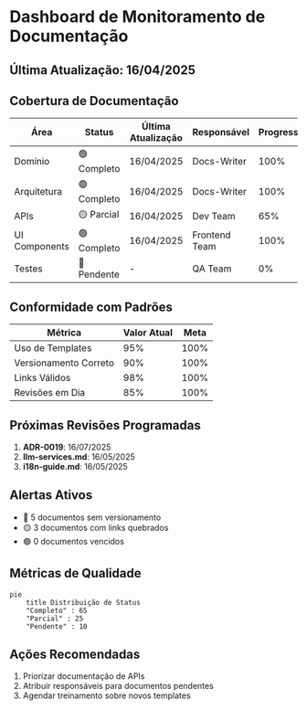 # Dashboard de Monitoramento de Documentação

## Última Atualização: 16/04/2025

## Cobertura de Documentação
| Área               | Status        | Última Atualização | Responsável      | Progresso |
|--------------------|---------------|--------------------|------------------|-----------|
| Domínio            | 🟢 Completo   | 16/04/2025         | Docs-Writer      | 100%      |
| Arquitetura        | 🟢 Completo   | 16/04/2025         | Docs-Writer      | 100%      |
| APIs               | 🟡 Parcial    | 16/04/2025         | Dev Team         | 65%       |
| UI Components      | 🟢 Completo   | 16/04/2025         | Frontend Team    | 100%      |
| Testes             | 🔴 Pendente   | -                  | QA Team          | 0%        |

## Conformidade com Padrões
| Métrica                | Valor Atual | Meta   |
|------------------------|-------------|--------|
| Uso de Templates       | 95%         | 100%   |
| Versionamento Correto  | 90%         | 100%   |
| Links Válidos          | 98%         | 100%   |
| Revisões em Dia        | 85%         | 100%   |

## Próximas Revisões Programadas
1. **ADR-0019**: 16/07/2025
2. **llm-services.md**: 16/05/2025
3. **i18n-guide.md**: 16/05/2025

## Alertas Ativos
- 🔴 5 documentos sem versionamento
- 🟡 3 documentos com links quebrados
- 🟢 0 documentos vencidos

## Métricas de Qualidade
```mermaid
pie
    title Distribuição de Status
    "Completo" : 65
    "Parcial" : 25
    "Pendente" : 10
```

## Ações Recomendadas
1. Priorizar documentação de APIs
2. Atribuir responsáveis para documentos pendentes
3. Agendar treinamento sobre novos templates